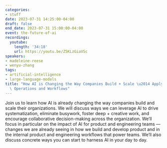 ```yaml
---
categories:
- stuff
date: 2023-07-31 14:25:00-04:00
draft: false
end_date: 2023-07-31 15:00:00-04:00
event: the-future-of-ai
recordings:
  youtube:
    length: '34:18'
    url: https://youtu.be/Z5KLzGiaVSc
speakers:
- madeleine-reese
- wenyu-zhang
tags:
- artificial-intelligence
- large-language-models
title: "How AI is Changing the Way Companies Build + Scale \u2014 Applying AI to Internal\
  \ Operations and Workflows"
---
```



Join us to learn how AI is already changing the way companies build and scale their organizations. We will discuss ways we can leverage AI to drive systematization, eliminate busywork, foster deep + creative work, and encourage collaborative decision-making across the organization. We’ll focus in particular on the impact of AI for product and engineering teams — changes we are already seeing in how we build and develop product and in the internal product and engineering workflows that power teams. We’ll also discuss concrete ways you can start to harness AI in your day to day.

